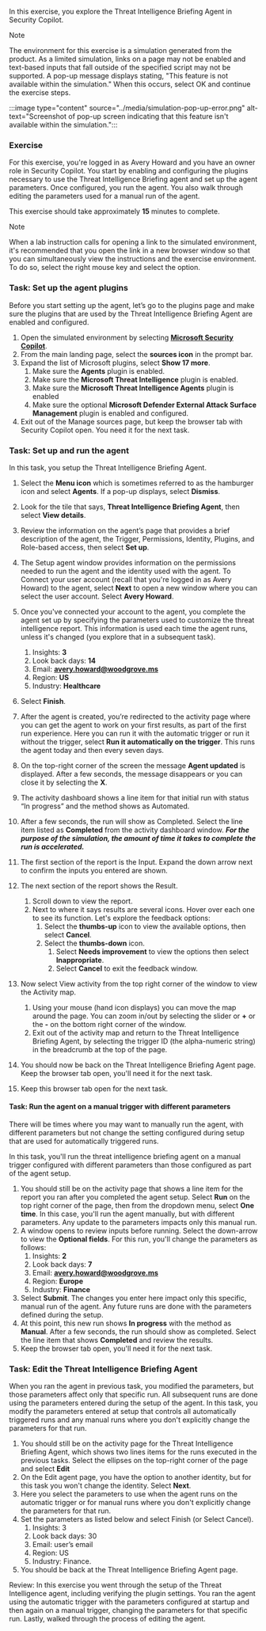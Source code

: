 In this exercise, you explore the Threat Intelligence Briefing Agent in Security Copilot.

> [!NOTE]
>The environment for this exercise is a simulation generated from the product. As a limited simulation, links on a page may not be enabled and text-based inputs that fall outside of the specified script may not be supported. A pop-up message displays stating, "This feature is not available within the simulation." When this occurs, select OK and continue the exercise steps.
>
>
>:::image type="content" source="../media/simulation-pop-up-error.png" alt-text="Screenshot of pop-up screen indicating that this feature isn't available within the simulation.":::

### Exercise

For this exercise, you're logged in as Avery Howard and you have an owner role in Security Copilot. You start by enabling and configuring the plugins necessary to use the Threat Intelligence Briefing agent and set up the agent parameters. Once configured, you run the agent. You also walk through editing the parameters used for a manual run of the agent.

This exercise should take approximately **15** minutes to complete.

> [!NOTE]
> When a lab instruction calls for opening a link to the simulated environment, it's recommended that you open the link in a new browser window so that you can simultaneously view the instructions and the exercise environment. To do so, select the right mouse key and select the option.

### Task: Set up the agent plugins

Before you start setting up the agent, let’s go to the plugins page and make sure the plugins that are used by the Threat Intelligence Briefing Agent are enabled and configured.

1. Open the simulated environment by selecting **[Microsoft Security Copilot](https://app.highlights.guide/start/081bcf08-f466-4dce-aee0-dfe5cae60c07?token=16d48b6c-eace-4a1f-8050-098d29d23a89&azure-portal=true)**.
1. From the main landing page, select the **sources icon** in the prompt bar.
1. Expand the list of Microsoft plugins, select **Show 17 more**.
    1. Make sure the **Agents** plugin is enabled.
    1. Make sure the **Microsoft Threat Intelligence** plugin is enabled.
    1. Make sure the **Microsoft Threat Intelligence Agents** plugin is enabled
    1. Make sure the optional **Microsoft Defender External Attack Surface Management** plugin is enabled and configured.
1. Exit out of the Manage sources page, but keep the browser tab with Security Copilot open. You need it for the next task.

### Task: Set up and run the agent

In this task, you setup the Threat Intelligence Briefing Agent.

1. Select the **Menu icon** which is sometimes referred to as the hamburger icon and select **Agents**. If a pop-up displays, select **Dismiss**.
1. Look for the tile that says, **Threat Intelligence Briefing Agent**, then select **View details**.
1. Review the information on the agent’s page that provides a brief description of the agent, the Trigger, Permissions, Identity, Plugins, and Role-based access, then select **Set up**.
1. The Setup agent window provides information on the permissions needed to run the agent and the identity used with the agent. To Connect your user account (recall that you're logged in as Avery Howard) to the agent, select **Next** to open a new window where you can select the user account. Select **Avery Howard**.
1. Once you've connected your account to the agent, you complete the agent set up by specifying the parameters used to customize the threat intelligence report. This information is used each time the agent runs, unless it's changed (you explore that in a subsequent task).
    1. Insights: **3**
    1. Look back days: **14**
    1. Email: **avery.howard@woodgrove.ms**
    1. Region: **US**
    1. Industry: **Healthcare**
1. Select **Finish**.
1. After the agent is created, you’re redirected to the activity page where you can get the agent to work on your first results, as part of the first run experience. Here you can run it with the automatic trigger or run it without the trigger, select **Run it automatically on the trigger**. This runs the agent today and then every seven days.
1. On the top-right corner of the screen the message **Agent updated** is displayed. After a few seconds, the message disappears or you can close it by selecting the **X**.
1. The activity dashboard shows a line item for that initial run with status “In progress” and the method shows as Automated. 
1. After a few seconds, the run will show as Completed. Select the line item listed as  **Completed** from the activity dashboard window. ***For the purpose of the simulation, the amount of time it takes to complete the run is accelerated.***
1. The first section of the report is the Input. Expand the down arrow next to confirm the inputs you entered are shown.
1. The next section of the report shows the Result.
    1. Scroll down to view the report.
    1. Next to where it says results are several icons. Hover over each one to see its function. Let's explore the feedback options:
        1. Select the **thumbs-up** icon to view the available options, then select **Cancel**.
        1. Select the **thumbs-down** icon.
            1. Select **Needs improvement** to view the options then select **Inappropriate**. 
            1. Select **Cancel** to exit the feedback window.
1. Now select View activity from the top right corner of the window to view the Activity map. 
    1. Using your mouse (hand icon displays) you can move the map around the page. You can zoom in/out by selecting the slider or **+** or the **-** on the bottom right corner of the window.
    1. Exit out of the activity map and return to the Threat Intelligence Briefing Agent, by selecting the trigger ID (the alpha-numeric string) in the breadcrumb at the top of the page.
1. You should now be back on the Threat Intelligence Briefing Agent page. Keep the browser tab open, you'll need it for the next task.

1. Keep this browser tab open for the next task.

#### Task: Run the agent on a manual trigger with different parameters

There will be times where you may want to manually run the agent, with different parameters but not change the setting configured during setup that are used for automatically triggered runs.

In this task, you'll run the threat intelligence briefing agent on a manual trigger configured with different parameters than those configured as part of the agent setup.

1. You should still be on the activity page that shows a line item for the report you ran after you completed the agent setup. Select **Run** on the top right corner of the page, then from the dropdown menu, select **One time**. In this case, you'll run the agent manually, but with different parameters. Any update to the parameters impacts only this manual run.
1. A window opens to review inputs before running. Select the down-arrow to view the **Optional fields**. For this run, you'll change the parameters as follows:
    1. Insights: **2**
    1. Look back days: **7**
    1. Email: **avery.howard@woodgrove.ms**
    1. Region: **Europe**
    1. Industry: **Finance**
1. Select **Submit**. The changes you enter here impact only this specific, manual run of the agent. Any future runs are done with the parameters defined during the setup.
1. At this point, this new run shows **In progress** with the method as **Manual**. After a few seconds, the run should show as completed. Select the line item that shows **Completed** and review the results.
1. Keep the browser tab open, you'll need it for the next task.

### Task:  Edit the Threat Intelligence Briefing Agent

When you ran the agent in previous task, you modified the parameters, but those parameters affect only that specific run. All subsequent runs are done using the parameters entered during the setup of the agent. In this task, you modify the parameters entered at setup that controls all automatically triggered runs and any manual runs where you don't explicitly change the parameters for that run.

1. You should still be on the activity page for the Threat Intelligence Briefing Agent, which shows two lines items for the runs executed in the previous tasks. Select the ellipses on the top-right corner of the page and select **Edit**
1. On the Edit agent page, you have the option to another identity, but for this task you won't change the identity. Select **Next**.
1. Here you select the parameters to use when the agent runs on the automatic trigger or for manual runs where you don't explicitly change the parameters for that run.
1. Set the parameters as listed below and select Finish (or Select Cancel).
    1. Insights: 3
    1. Look back days: 30
    1. Email: user’s email
    1. Region: US
    1. Industry: Finance.
1. You should be back at the Threat Intelligence Briefing Agent page.

Review: In this exercise you went through the setup of the Threat Intelligence agent, including verifying the plugin settings. You ran the agent using the automatic trigger with the parameters configured at startup and then again on a manual trigger, changing the parameters for that specific run. Lastly, walked through the process of editing the agent.
